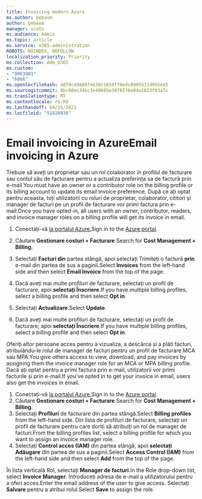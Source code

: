 ```yaml
---
title: Invoicing modern Azure
ms.author: pebaum
author: pebaum
manager: scotv
ms.audience: Admin
ms.topic: article
ms.service: o365-administration
ROBOTS: NOINDEX, NOFOLLOW
localization_priority: Priority
ms.collection: Adm_O365
ms.custom:
- "9003801"
- "6866"
ms.openlocfilehash: 4df8c49880fe638c1659f76edc0905532d091e45
ms.sourcegitcommit: 8bc60ec34bc1e40685e3976576e04a2623f63a7c
ms.translationtype: MT
ms.contentlocale: ro-RO
ms.lasthandoff: 04/15/2021
ms.locfileid: "51820838"
---
```

# <a name="email-invoicing-in-azure"></a><span data-ttu-id="15abe-102">Email invoicing in Azure</span><span class="sxs-lookup"><span data-stu-id="15abe-102">Email invoicing in Azure</span></span>

<span data-ttu-id="15abe-103">Trebuie să aveți un proprietar sau un rol colaborator în profilul de facturare sau contul său de facturare pentru a actualiza preferința sa de factură prin e-mail.</span><span class="sxs-lookup"><span data-stu-id="15abe-103">You must have an owner or a contributor role on the billing profile or its billing account to update its email invoice preference.</span></span> <span data-ttu-id="15abe-104">După ce ați optat pentru aceasta, toți utilizatorii cu roluri de proprietar, colaborator, cititori și manager de facturi pe un profil de facturare vor primi factura prin e-mail.</span><span class="sxs-lookup"><span data-stu-id="15abe-104">Once you have opted-in, all users with an owner, contributor, readers, and invoice manager roles on a billing profile will get its invoice in email.</span></span>

1. <span data-ttu-id="15abe-105">Conectați-vă [la portalul Azure.](https://portal.azure.com/)</span><span class="sxs-lookup"><span data-stu-id="15abe-105">Sign in to the [Azure portal](https://portal.azure.com/).</span></span>
2. <span data-ttu-id="15abe-106">Căutare **Gestionare costuri + Facturare**.</span><span class="sxs-lookup"><span data-stu-id="15abe-106">Search for **Cost Management + Billing**.</span></span>
3. <span data-ttu-id="15abe-107">Selectați **Facturi din** partea stângă, apoi selectați Trimiteți o factură **prin** e-mail din partea de sus a paginii.</span><span class="sxs-lookup"><span data-stu-id="15abe-107">Select **Invoices** from the left-hand side and then select **Email Invoice** from the top of the page.</span></span>
4. <span data-ttu-id="15abe-108">Dacă aveți mai multe profiluri de facturare, selectați un profil de facturare, apoi **selectați Înscriere**.</span><span class="sxs-lookup"><span data-stu-id="15abe-108">If you have multiple billing profiles, select a billing profile and then select **Opt in**.</span></span>

5. <span data-ttu-id="15abe-109">Selectați **Actualizare**.</span><span class="sxs-lookup"><span data-stu-id="15abe-109">Select **Update**.</span></span>
6. <span data-ttu-id="15abe-110">Dacă aveți mai multe profiluri de facturare, selectați un profil de facturare, apoi **selectați Înscriere**.</span><span class="sxs-lookup"><span data-stu-id="15abe-110">If you have multiple billing profiles, select a billing profile and then select **Opt in**.</span></span>

<span data-ttu-id="15abe-111">Oferiți altor persoane acces pentru a vizualiza, a descărca și a plăti facturi, atribuiându-le rolul de manager de facturi pentru un profil de facturare MCA sau MPA.</span><span class="sxs-lookup"><span data-stu-id="15abe-111">You give others access to view, download, and pay invoices by assigning them the invoice manager role for an MCA or MPA billing profile.</span></span> <span data-ttu-id="15abe-112">Dacă ați optat pentru a primi factura prin e-mail, utilizatorii vor primi facturile și prin e-mail.</span><span class="sxs-lookup"><span data-stu-id="15abe-112">If you've opted in to get your invoice in email, users also get the invoices in email.</span></span>

1. <span data-ttu-id="15abe-113">Conectați-vă [la portalul Azure.](https://portal.azure.com/)</span><span class="sxs-lookup"><span data-stu-id="15abe-113">Sign in to the [Azure portal](https://portal.azure.com/).</span></span>
2. <span data-ttu-id="15abe-114">Căutare **Gestionare costuri + Facturare**.</span><span class="sxs-lookup"><span data-stu-id="15abe-114">Search for **Cost Management + Billing**.</span></span>
3. <span data-ttu-id="15abe-115">Selectați **Profiluri** de facturare din partea stângă.</span><span class="sxs-lookup"><span data-stu-id="15abe-115">Select **Billing profiles** from the left-hand side.</span></span> <span data-ttu-id="15abe-116">Din lista de profiluri de facturare, selectați un profil de facturare pentru care doriți să atribuiți un rol de manager de facturi.</span><span class="sxs-lookup"><span data-stu-id="15abe-116">From the billing profiles list, select a billing profile for which you want to assign an invoice manager role.</span></span>
4. <span data-ttu-id="15abe-117">Selectați **Control acces (IAM)** din partea stângă, apoi **selectați Adăugare** din partea de sus a paginii.</span><span class="sxs-lookup"><span data-stu-id="15abe-117">Select **Access Control (IAM)** from the left-hand side and then select **Add** from the top of the page.</span></span>

<span data-ttu-id="15abe-118">În lista verticală Rol, selectați **Manager de facturi**.</span><span class="sxs-lookup"><span data-stu-id="15abe-118">In the Role drop-down list, select **Invoice Manager**.</span></span> <span data-ttu-id="15abe-119">Introduceți adresa de e-mail a utilizatorului pentru a oferi acces.</span><span class="sxs-lookup"><span data-stu-id="15abe-119">Enter the email address of the user to give access.</span></span> <span data-ttu-id="15abe-120">Selectați **Salvare** pentru a atribui rolul.</span><span class="sxs-lookup"><span data-stu-id="15abe-120">Select **Save** to assign the role.</span></span>
